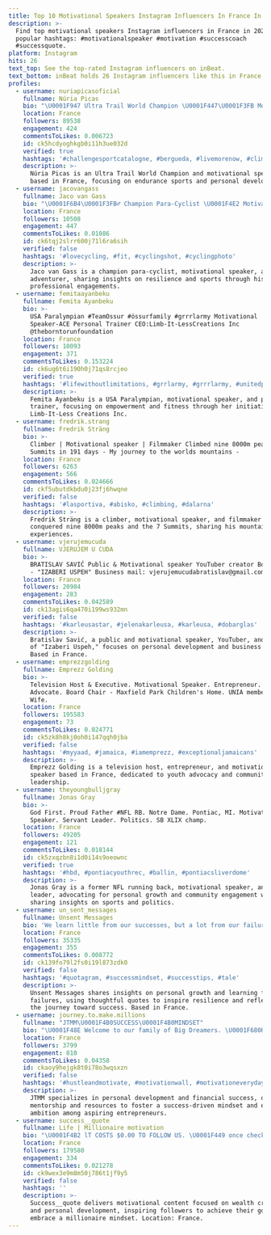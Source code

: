 ```yaml
---
title: Top 10 Motivational Speakers Instagram Influencers In France In 2024
description: >-
  Find top motivational speakers Instagram influencers in France in 2024. Most
  popular hashtags: #motivationalspeaker #motivation #successcoach
  #successquote.
platform: Instagram
hits: 26
text_top: See the top-rated Instagram influencers on inBeat.
text_bottom: inBeat holds 26 Instagram influencers like this in France for you to pitch.
profiles:
  - username: nuriapicasoficial
    fullname: Núria Picas
    bio: "\U0001F947 Ultra Trail World Champion \U0001F447\U0001F3FB Motivational Speaker / Conferenciant \U0001F447\U0001F3FB"
    location: France
    followers: 89538
    engagement: 424
    commentsToLikes: 0.006723
    id: ck5hcdyoghkgb0i11h3ue032d
    verified: true
    hashtags: '#challengesportcatalogne, #bergueda, #livemorenow, #climbing'
    description: >-
      Núria Picas is an Ultra Trail World Champion and motivational speaker
      based in France, focusing on endurance sports and personal development.
  - username: jacovangass
    fullname: Jaco van Gass
    bio: "\U0001F6B4\U0001F3FB‍♂️ Champion Para-Cyclist \U0001F4E2 Motivational Speaker \U0001F3D4 Adventurer \U0001F477\U0001F3FD‍♂️ @thewigleygroup \U0001F3E1 @assetacademyuk \U0001F6B5\U0001F3FC‍♀️ @thinairsports"
    location: France
    followers: 10508
    engagement: 447
    commentsToLikes: 0.01086
    id: ck6tqj2slrr600j71l6ra6sih
    verified: false
    hashtags: '#lovecycling, #fit, #cyclingshot, #cyclingphoto'
    description: >-
      Jaco van Gass is a champion para-cyclist, motivational speaker, and
      adventurer, sharing insights on resilience and sports through his various
      professional engagements.
  - username: femitaayanbeku
    fullname: Femita Ayanbeku
    bio: >-
      USA Paralympian #TeamOssur #össurfamily #grrrlarmy Motivational
      Speaker-ACE Personal Trainer CEO:Limb-It-LessCreations Inc
      @theborntorunfoundation
    location: France
    followers: 10093
    engagement: 371
    commentsToLikes: 0.153224
    id: ck6ug6t6i190h0j71qs8rcjeo
    verified: true
    hashtags: '#lifewithoutlimitations, #grrlarmy, #grrrlarmy, #unitedprosthetics'
    description: >-
      Femita Ayanbeku is a USA Paralympian, motivational speaker, and personal
      trainer, focusing on empowerment and fitness through her initiative,
      Limb-It-Less Creations Inc.
  - username: fredrik.strang
    fullname: Fredrik Sträng
    bio: >-
      Climber | Motivational speaker | Filmmaker Climbed nine 8000m peaks / 7
      Summits in 191 days - My journey to the worlds mountains -
    location: France
    followers: 6263
    engagement: 566
    commentsToLikes: 0.024666
    id: ckf5ubutdkbdu0j23fj6hwqne
    verified: false
    hashtags: '#lasportiva, #abisko, #climbing, #dalarna'
    description: >-
      Fredrik Sträng is a climber, motivational speaker, and filmmaker who has
      conquered nine 8000m peaks and the 7 Summits, sharing his mountain journey
      experiences.
  - username: vjerujemucuda
    fullname: VJERUJEM U CUDA
    bio: >-
      BRATISLAV SAVIĆ Public & Motivational speaker YouTuber creator Book author
      - "IZABERI USPEH" Business mail: vjerujemucudabratislav@gmail.com
    location: France
    followers: 20984
    engagement: 283
    commentsToLikes: 0.042589
    id: ck13agis6qa470i199ws932mn
    verified: false
    hashtags: '#karleusastar, #jelenakarleusa, #karleusa, #dobarglas'
    description: >-
      Bratislav Savić, a public and motivational speaker, YouTuber, and author
      of "Izaberi Uspeh," focuses on personal development and business success.
      Based in France.
  - username: emprezzgolding
    fullname: Emprezz Golding
    bio: >-
      Television Host & Executive. Motivational Speaker. Entrepreneur. Youth
      Advocate. Board Chair - Maxfield Park Children's Home. UNIA member. Mom &
      Wife.
    location: France
    followers: 195583
    engagement: 73
    commentsToLikes: 0.024771
    id: ck5zk8h8kj0oh0i147qqh0jba
    verified: false
    hashtags: '#myyaad, #jamaica, #iamemprezz, #exceptionaljamaicans'
    description: >-
      Emprezz Golding is a television host, entrepreneur, and motivational
      speaker based in France, dedicated to youth advocacy and community
      leadership.
  - username: theyoungbulljgray
    fullname: Jonas Gray
    bio: >-
      God First. Proud Father #NFL RB. Notre Dame. Pontiac, MI. Motivational
      Speaker. Servant Leader. Politics. SB XLIX champ.
    location: France
    followers: 49205
    engagement: 121
    commentsToLikes: 0.018144
    id: ck5zxqzbn8i1d0i14s9oeownc
    verified: true
    hashtags: '#hbd, #pontiacyouthrec, #ballin, #pontiacsliverdome'
    description: >-
      Jonas Gray is a former NFL running back, motivational speaker, and servant
      leader, advocating for personal growth and community engagement while
      sharing insights on sports and politics.
  - username: un_sent_messages
    fullname: Unsent Messages
    bio: 'We learn little from our successes, but a lot from our failures.'
    location: France
    followers: 35335
    engagement: 355
    commentsToLikes: 0.008772
    id: ck139fo79l2fs0i19l873zdk0
    verified: false
    hashtags: '#quotagram, #successmindset, #successtips, #tale'
    description: >-
      Unsent Messages shares insights on personal growth and learning from
      failures, using thoughtful quotes to inspire resilience and reflection in
      the journey toward success. Based in France.
  - username: journey.to.make.millions
    fullname: "JTMM\U0001F4B0SUCCESS\U0001F4B0MINDSET"
    bio: "\U0001F48E Welcome to our family of Big Dreamers. \U0001F680Help to boost your inner feelings. \U0001F575️DM me for paid mentorship. \U0001F447\U0001F3FBFree ig growth ebook."
    location: France
    followers: 3799
    engagement: 810
    commentsToLikes: 0.04358
    id: ckaoy9hejgk8t0i78o3wqsxzn
    verified: false
    hashtags: '#hustleandmotivate, #motivationwall, #motivationeveryday, #hustletown'
    description: >-
      JTMM specializes in personal development and financial success, offering
      mentorship and resources to foster a success-driven mindset and encourage
      ambition among aspiring entrepreneurs.
  - username: success__quote
    fullname: Life | Millionaire motivation
    bio: "\U0001F4B2 lT COSTS $0.00 TO FOLLOW US. \U0001F449 once check our quotes Click below\U0001F447\U0001F447"
    location: France
    followers: 179580
    engagement: 334
    commentsToLikes: 0.021278
    id: ck9wex3e9m8m50j786t1jf9y5
    verified: false
    hashtags: ''
    description: >-
      Success__quote delivers motivational content focused on wealth creation
      and personal development, inspiring followers to achieve their goals and
      embrace a millionaire mindset. Location: France.
---
```



